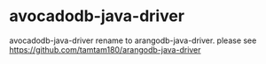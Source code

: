 avocadodb-java-driver
=====================

avocadodb-java-driver rename to arangodb-java-driver.
please see https://github.com/tamtam180/arangodb-java-driver
